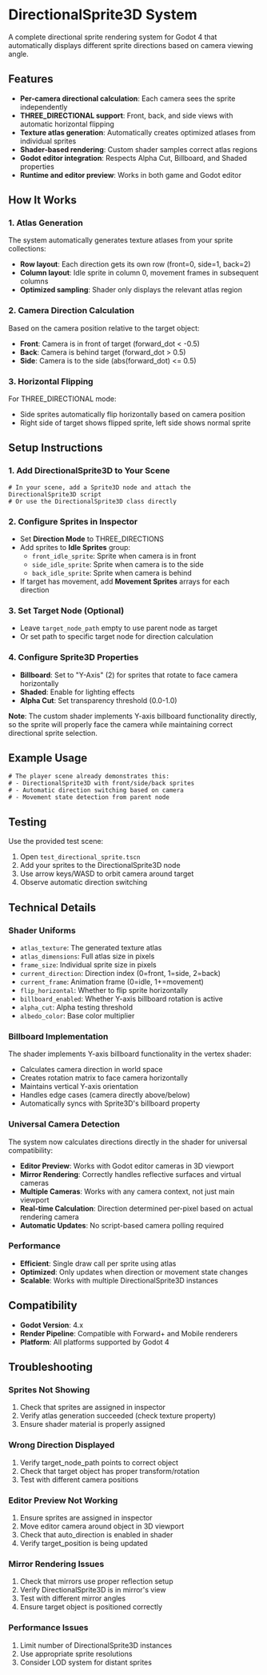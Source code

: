 # DirectionalSprite3D System

A complete directional sprite rendering system for Godot 4 that automatically displays different sprite directions based on camera viewing angle.

## Features

- **Per-camera directional calculation**: Each camera sees the sprite independently
- **THREE_DIRECTIONAL support**: Front, back, and side views with automatic horizontal flipping
- **Texture atlas generation**: Automatically creates optimized atlases from individual sprites
- **Shader-based rendering**: Custom shader samples correct atlas regions
- **Godot editor integration**: Respects Alpha Cut, Billboard, and Shaded properties
- **Runtime and editor preview**: Works in both game and Godot editor

## How It Works

### 1. Atlas Generation

The system automatically generates texture atlases from your sprite collections:

- **Row layout**: Each direction gets its own row (front=0, side=1, back=2)
- **Column layout**: Idle sprite in column 0, movement frames in subsequent columns
- **Optimized sampling**: Shader only displays the relevant atlas region

### 2. Camera Direction Calculation

Based on the camera position relative to the target object:

- **Front**: Camera is in front of target (forward_dot < -0.5)
- **Back**: Camera is behind target (forward_dot > 0.5)
- **Side**: Camera is to the side (abs(forward_dot) <= 0.5)

### 3. Horizontal Flipping

For THREE_DIRECTIONAL mode:

- Side sprites automatically flip horizontally based on camera position
- Right side of target shows flipped sprite, left side shows normal sprite

## Setup Instructions

### 1. Add DirectionalSprite3D to Your Scene

```gdscript
# In your scene, add a Sprite3D node and attach the DirectionalSprite3D script
# Or use the DirectionalSprite3D class directly
```

### 2. Configure Sprites in Inspector

- Set **Direction Mode** to THREE_DIRECTIONS
- Add sprites to **Idle Sprites** group:
  - `front_idle_sprite`: Sprite when camera is in front
  - `side_idle_sprite`: Sprite when camera is to the side
  - `back_idle_sprite`: Sprite when camera is behind
- If target has movement, add **Movement Sprites** arrays for each direction

### 3. Set Target Node (Optional)

- Leave `target_node_path` empty to use parent node as target
- Or set path to specific target node for direction calculation

### 4. Configure Sprite3D Properties

- **Billboard**: Set to "Y-Axis" (2) for sprites that rotate to face camera horizontally
- **Shaded**: Enable for lighting effects
- **Alpha Cut**: Set transparency threshold (0.0-1.0)

**Note**: The custom shader implements Y-axis billboard functionality directly, so the sprite will properly face the camera while maintaining correct directional sprite selection.

## Example Usage

```gdscript
# The player scene already demonstrates this:
# - DirectionalSprite3D with front/side/back sprites
# - Automatic direction switching based on camera
# - Movement state detection from parent node
```

## Testing

Use the provided test scene:

1. Open `test_directional_sprite.tscn`
2. Add your sprites to the DirectionalSprite3D node
3. Use arrow keys/WASD to orbit camera around target
4. Observe automatic direction switching

## Technical Details

### Shader Uniforms

- `atlas_texture`: The generated texture atlas
- `atlas_dimensions`: Full atlas size in pixels
- `frame_size`: Individual sprite size in pixels
- `current_direction`: Direction index (0=front, 1=side, 2=back)
- `current_frame`: Animation frame (0=idle, 1+=movement)
- `flip_horizontal`: Whether to flip sprite horizontally
- `billboard_enabled`: Whether Y-axis billboard rotation is active
- `alpha_cut`: Alpha testing threshold
- `albedo_color`: Base color multiplier

### Billboard Implementation

The shader implements Y-axis billboard functionality in the vertex shader:

- Calculates camera direction in world space
- Creates rotation matrix to face camera horizontally
- Maintains vertical Y-axis orientation
- Handles edge cases (camera directly above/below)
- Automatically syncs with Sprite3D's billboard property

### Universal Camera Detection

The system now calculates directions directly in the shader for universal compatibility:

- **Editor Preview**: Works with Godot editor cameras in 3D viewport
- **Mirror Rendering**: Correctly handles reflective surfaces and virtual cameras
- **Multiple Cameras**: Works with any camera context, not just main viewport
- **Real-time Calculation**: Direction determined per-pixel based on actual rendering camera
- **Automatic Updates**: No script-based camera polling required

### Performance

- **Efficient**: Single draw call per sprite using atlas
- **Optimized**: Only updates when direction or movement state changes
- **Scalable**: Works with multiple DirectionalSprite3D instances

## Compatibility

- **Godot Version**: 4.x
- **Render Pipeline**: Compatible with Forward+ and Mobile renderers
- **Platform**: All platforms supported by Godot 4

## Troubleshooting

### Sprites Not Showing

1. Check that sprites are assigned in inspector
2. Verify atlas generation succeeded (check texture property)
3. Ensure shader material is properly assigned

### Wrong Direction Displayed

1. Verify target_node_path points to correct object
2. Check that target object has proper transform/rotation
3. Test with different camera positions

### Editor Preview Not Working

1. Ensure sprites are assigned in inspector
2. Move editor camera around object in 3D viewport
3. Check that auto_direction is enabled in shader
4. Verify target_position is being updated

### Mirror Rendering Issues

1. Check that mirrors use proper reflection setup
2. Verify DirectionalSprite3D is in mirror's view
3. Test with different mirror angles
4. Ensure target object is positioned correctly

### Performance Issues

1. Limit number of DirectionalSprite3D instances
2. Use appropriate sprite resolutions
3. Consider LOD system for distant sprites
